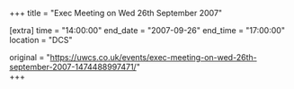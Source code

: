 +++
title = "Exec Meeting on Wed 26th September 2007"

[extra]
time = "14:00:00"
end_date = "2007-09-26"
end_time = "17:00:00"
location = "DCS"

original = "https://uwcs.co.uk/events/exec-meeting-on-wed-26th-september-2007-1474488997471/"    
+++



